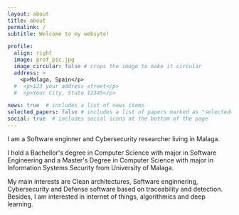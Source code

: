 ```yaml
---
layout: about
title: about
permalink: /
subtitle: Welcome to my websyte!

profile:
  align: right
  image: prof_pic.jpg
  image_circular: false # crops the image to make it circular
  address: >
    <p>Malaga, Spain</p>
  #  <p>123 your address street</p>
  #  <p>Your City, State 12345</p>

news: true  # includes a list of news items
selected_papers: false # includes a list of papers marked as "selected={true}"
social: true  # includes social icons at the bottom of the page
---
```


I am a Software enginner and Cybersecurity researcher living in Malaga.

I hold a Bachellor's degree in Computer Science with major in Software Engineering and a Master's Degree in Computer Science with major in Information Systems Security from University of Malaga. 

My main interests are Clean architectures, Software enginnering, Cybersecurity and Defense software based on traceability and detection. Besides, I am interested in internet of things, algorithmics and deep learning.
